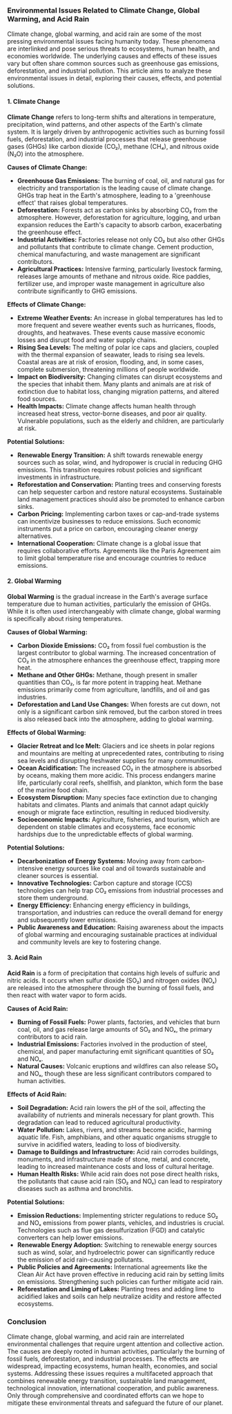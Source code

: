 ### Environmental Issues Related to Climate Change, Global Warming, and Acid Rain

Climate change, global warming, and acid rain are some of the most pressing environmental issues facing humanity today. These phenomena are interlinked and pose serious threats to ecosystems, human health, and economies worldwide. The underlying causes and effects of these issues vary but often share common sources such as greenhouse gas emissions, deforestation, and industrial pollution. This article aims to analyze these environmental issues in detail, exploring their causes, effects, and potential solutions.

#### 1. Climate Change

**Climate Change** refers to long-term shifts and alterations in temperature, precipitation, wind patterns, and other aspects of the Earth's climate system. It is largely driven by anthropogenic activities such as burning fossil fuels, deforestation, and industrial processes that release greenhouse gases (GHGs) like carbon dioxide (CO₂), methane (CH₄), and nitrous oxide (N₂O) into the atmosphere.

**Causes of Climate Change:**
- **Greenhouse Gas Emissions:** The burning of coal, oil, and natural gas for electricity and transportation is the leading cause of climate change. GHGs trap heat in the Earth's atmosphere, leading to a 'greenhouse effect' that raises global temperatures.
- **Deforestation:** Forests act as carbon sinks by absorbing CO₂ from the atmosphere. However, deforestation for agriculture, logging, and urban expansion reduces the Earth's capacity to absorb carbon, exacerbating the greenhouse effect.
- **Industrial Activities:** Factories release not only CO₂ but also other GHGs and pollutants that contribute to climate change. Cement production, chemical manufacturing, and waste management are significant contributors.
- **Agricultural Practices:** Intensive farming, particularly livestock farming, releases large amounts of methane and nitrous oxide. Rice paddies, fertilizer use, and improper waste management in agriculture also contribute significantly to GHG emissions.

**Effects of Climate Change:**
- **Extreme Weather Events:** An increase in global temperatures has led to more frequent and severe weather events such as hurricanes, floods, droughts, and heatwaves. These events cause massive economic losses and disrupt food and water supply chains.
- **Rising Sea Levels:** The melting of polar ice caps and glaciers, coupled with the thermal expansion of seawater, leads to rising sea levels. Coastal areas are at risk of erosion, flooding, and, in some cases, complete submersion, threatening millions of people worldwide.
- **Impact on Biodiversity:** Changing climates can disrupt ecosystems and the species that inhabit them. Many plants and animals are at risk of extinction due to habitat loss, changing migration patterns, and altered food sources.
- **Health Impacts:** Climate change affects human health through increased heat stress, vector-borne diseases, and poor air quality. Vulnerable populations, such as the elderly and children, are particularly at risk.

**Potential Solutions:**
- **Renewable Energy Transition:** A shift towards renewable energy sources such as solar, wind, and hydropower is crucial in reducing GHG emissions. This transition requires robust policies and significant investments in infrastructure.
- **Reforestation and Conservation:** Planting trees and conserving forests can help sequester carbon and restore natural ecosystems. Sustainable land management practices should also be promoted to enhance carbon sinks.
- **Carbon Pricing:** Implementing carbon taxes or cap-and-trade systems can incentivize businesses to reduce emissions. Such economic instruments put a price on carbon, encouraging cleaner energy alternatives.
- **International Cooperation:** Climate change is a global issue that requires collaborative efforts. Agreements like the Paris Agreement aim to limit global temperature rise and encourage countries to reduce emissions.

#### 2. Global Warming

**Global Warming** is the gradual increase in the Earth's average surface temperature due to human activities, particularly the emission of GHGs. While it is often used interchangeably with climate change, global warming is specifically about rising temperatures.

**Causes of Global Warming:**
- **Carbon Dioxide Emissions:** CO₂ from fossil fuel combustion is the largest contributor to global warming. The increased concentration of CO₂ in the atmosphere enhances the greenhouse effect, trapping more heat.
- **Methane and Other GHGs:** Methane, though present in smaller quantities than CO₂, is far more potent in trapping heat. Methane emissions primarily come from agriculture, landfills, and oil and gas industries.
- **Deforestation and Land Use Changes:** When forests are cut down, not only is a significant carbon sink removed, but the carbon stored in trees is also released back into the atmosphere, adding to global warming.

**Effects of Global Warming:**
- **Glacier Retreat and Ice Melt:** Glaciers and ice sheets in polar regions and mountains are melting at unprecedented rates, contributing to rising sea levels and disrupting freshwater supplies for many communities.
- **Ocean Acidification:** The increased CO₂ in the atmosphere is absorbed by oceans, making them more acidic. This process endangers marine life, particularly coral reefs, shellfish, and plankton, which form the base of the marine food chain.
- **Ecosystem Disruption:** Many species face extinction due to changing habitats and climates. Plants and animals that cannot adapt quickly enough or migrate face extinction, resulting in reduced biodiversity.
- **Socioeconomic Impacts:** Agriculture, fisheries, and tourism, which are dependent on stable climates and ecosystems, face economic hardships due to the unpredictable effects of global warming.

**Potential Solutions:**
- **Decarbonization of Energy Systems:** Moving away from carbon-intensive energy sources like coal and oil towards sustainable and cleaner sources is essential.
- **Innovative Technologies:** Carbon capture and storage (CCS) technologies can help trap CO₂ emissions from industrial processes and store them underground.
- **Energy Efficiency:** Enhancing energy efficiency in buildings, transportation, and industries can reduce the overall demand for energy and subsequently lower emissions.
- **Public Awareness and Education:** Raising awareness about the impacts of global warming and encouraging sustainable practices at individual and community levels are key to fostering change.

#### 3. Acid Rain

**Acid Rain** is a form of precipitation that contains high levels of sulfuric and nitric acids. It occurs when sulfur dioxide (SO₂) and nitrogen oxides (NOₓ) are released into the atmosphere through the burning of fossil fuels, and then react with water vapor to form acids.

**Causes of Acid Rain:**
- **Burning of Fossil Fuels:** Power plants, factories, and vehicles that burn coal, oil, and gas release large amounts of SO₂ and NOₓ, the primary contributors to acid rain.
- **Industrial Emissions:** Factories involved in the production of steel, chemical, and paper manufacturing emit significant quantities of SO₂ and NOₓ.
- **Natural Causes:** Volcanic eruptions and wildfires can also release SO₂ and NOₓ, though these are less significant contributors compared to human activities.

**Effects of Acid Rain:**
- **Soil Degradation:** Acid rain lowers the pH of the soil, affecting the availability of nutrients and minerals necessary for plant growth. This degradation can lead to reduced agricultural productivity.
- **Water Pollution:** Lakes, rivers, and streams become acidic, harming aquatic life. Fish, amphibians, and other aquatic organisms struggle to survive in acidified waters, leading to loss of biodiversity.
- **Damage to Buildings and Infrastructure:** Acid rain corrodes buildings, monuments, and infrastructure made of stone, metal, and concrete, leading to increased maintenance costs and loss of cultural heritage.
- **Human Health Risks:** While acid rain does not pose direct health risks, the pollutants that cause acid rain (SO₂ and NOₓ) can lead to respiratory diseases such as asthma and bronchitis.

**Potential Solutions:**
- **Emission Reductions:** Implementing stricter regulations to reduce SO₂ and NOₓ emissions from power plants, vehicles, and industries is crucial. Technologies such as flue gas desulfurization (FGD) and catalytic converters can help lower emissions.
- **Renewable Energy Adoption:** Switching to renewable energy sources such as wind, solar, and hydroelectric power can significantly reduce the emission of acid rain-causing pollutants.
- **Public Policies and Agreements:** International agreements like the Clean Air Act have proven effective in reducing acid rain by setting limits on emissions. Strengthening such policies can further mitigate acid rain.
- **Reforestation and Liming of Lakes:** Planting trees and adding lime to acidified lakes and soils can help neutralize acidity and restore affected ecosystems.

### Conclusion

Climate change, global warming, and acid rain are interrelated environmental challenges that require urgent attention and collective action. The causes are deeply rooted in human activities, particularly the burning of fossil fuels, deforestation, and industrial processes. The effects are widespread, impacting ecosystems, human health, economies, and social systems. Addressing these issues requires a multifaceted approach that combines renewable energy transition, sustainable land management, technological innovation, international cooperation, and public awareness. Only through comprehensive and coordinated efforts can we hope to mitigate these environmental threats and safeguard the future of our planet.
